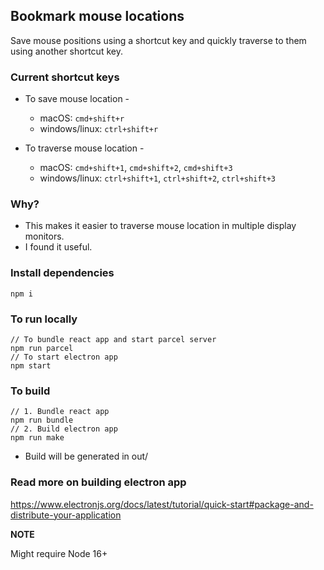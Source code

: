 ## Bookmark mouse locations

Save mouse positions using a shortcut key and quickly traverse to them using another shortcut key.

### Current shortcut keys

- To save mouse location -

  - macOS: `cmd+shift+r`
  - windows/linux: `ctrl+shift+r`

- To traverse mouse location -
  - macOS: `cmd+shift+1`, `cmd+shift+2`, `cmd+shift+3`
  - windows/linux: `ctrl+shift+1`, `ctrl+shift+2`, `ctrl+shift+3`

### Why?

- This makes it easier to traverse mouse location in multiple display monitors.
- I found it useful.

### Install dependencies

```
npm i
```

### To run locally

```
// To bundle react app and start parcel server
npm run parcel
// To start electron app
npm start
```

### To build

```
// 1. Bundle react app
npm run bundle
// 2. Build electron app
npm run make
```

- Build will be generated in out/

### Read more on building electron app

https://www.electronjs.org/docs/latest/tutorial/quick-start#package-and-distribute-your-application

**NOTE**

Might require Node 16+
